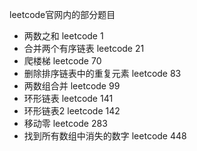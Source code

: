 leetcode官网内的部分题目

- 两数之和 leetcode 1
- 合并两个有序链表 leetcode 21
- 爬楼梯 leetcode 70
- 删除排序链表中的重复元素 leetcode 83
- 两数组合并 leetcode 99
- 环形链表  leetcode 141
- 环形链表2  leetcode 142
- 移动零 leetcode 283
- 找到所有数组中消失的数字 leetcode 448


